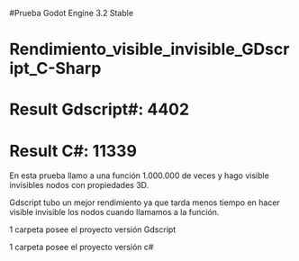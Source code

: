 #Prueba Godot Engine 3.2 Stable
# Rendimiento_visible_invisible_GDscript_C-Sharp
# Result Gdscript#: 4402
# Result C#: 11339
En esta prueba llamo a una función 1.000.000 de veces y hago visible invisibles nodos con propiedades 3D.

Gdscript tubo un mejor rendimiento ya que tarda menos tiempo en hacer visible invisible los nodos cuando llamamos a la función.

1 carpeta posee el proyecto versión Gdscript

1 carpeta posee el proyecto versión c#








